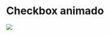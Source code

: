 # Checkbox animado

![](https://user-images.githubusercontent.com/37448340/90207269-33bf8100-ddbc-11ea-9d30-e6cd44d2a120.gif)
